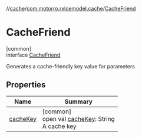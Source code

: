 //[cache](../../../index.md)/[com.motorro.rxlcemodel.cache](../index.md)/[CacheFriend](index.md)

# CacheFriend

[common]\
interface [CacheFriend](index.md)

Generates a cache-friendly key value for parameters

## Properties

| Name | Summary |
|---|---|
| [cacheKey](cache-key.md) | [common]<br>open val [cacheKey](cache-key.md): String<br>A cache key |
